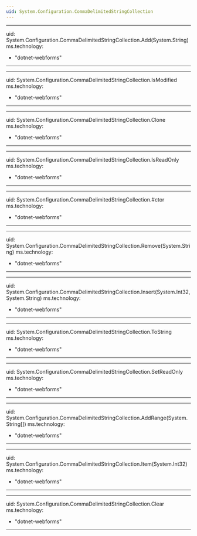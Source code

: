 ```yaml
---
uid: System.Configuration.CommaDelimitedStringCollection
---
```


---
uid: System.Configuration.CommaDelimitedStringCollection.Add(System.String)
ms.technology: 
  - "dotnet-webforms"
---

---
uid: System.Configuration.CommaDelimitedStringCollection.IsModified
ms.technology: 
  - "dotnet-webforms"
---

---
uid: System.Configuration.CommaDelimitedStringCollection.Clone
ms.technology: 
  - "dotnet-webforms"
---

---
uid: System.Configuration.CommaDelimitedStringCollection.IsReadOnly
ms.technology: 
  - "dotnet-webforms"
---

---
uid: System.Configuration.CommaDelimitedStringCollection.#ctor
ms.technology: 
  - "dotnet-webforms"
---

---
uid: System.Configuration.CommaDelimitedStringCollection.Remove(System.String)
ms.technology: 
  - "dotnet-webforms"
---

---
uid: System.Configuration.CommaDelimitedStringCollection.Insert(System.Int32,System.String)
ms.technology: 
  - "dotnet-webforms"
---

---
uid: System.Configuration.CommaDelimitedStringCollection.ToString
ms.technology: 
  - "dotnet-webforms"
---

---
uid: System.Configuration.CommaDelimitedStringCollection.SetReadOnly
ms.technology: 
  - "dotnet-webforms"
---

---
uid: System.Configuration.CommaDelimitedStringCollection.AddRange(System.String[])
ms.technology: 
  - "dotnet-webforms"
---

---
uid: System.Configuration.CommaDelimitedStringCollection.Item(System.Int32)
ms.technology: 
  - "dotnet-webforms"
---

---
uid: System.Configuration.CommaDelimitedStringCollection.Clear
ms.technology: 
  - "dotnet-webforms"
---
